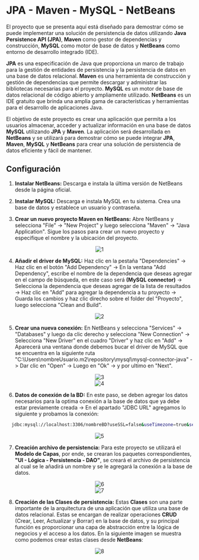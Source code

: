 # JPA - Maven - MySQL - NetBeans

El proyecto que se presenta aquí está diseñado para demostrar cómo se puede implementar una solución de persistencia de datos utilizando **Java Persistence API (JPA)**, **Maven** como gestor de dependencias y construcción, **MySQL** como motor de base de datos y **NetBeans** como entorno de desarrollo integrado (IDE).

**JPA** es una especificación de Java que proporciona un marco de trabajo para la gestión de entidades de persistencia y la persistencia de datos en una base de datos relacional. **Maven** es una herramienta de construcción y gestión de dependencias que permite descargar y administrar las bibliotecas necesarias para el proyecto. **MySQL** es un motor de base de datos relacional de código abierto y ampliamente utilizado. **NetBeans** es un IDE gratuito que brinda una amplia gama de características y herramientas para el desarrollo de aplicaciones Java.

El objetivo de este proyecto es crear una aplicación que permita a los usuarios almacenar, acceder y actualizar información en una base de datos **MySQL** utilizando **JPA** y **Maven**. La aplicación será desarrollada en **NetBeans** y se utilizará para demostrar cómo se puede integrar **JPA**, **Maven**, **MySQL** y **NetBeans** para crear una solución de persistencia de datos eficiente y fácil de mantener.

## Configuración

1. **Instalar NetBeans:** Descarga e instala la última versión de NetBeans desde la página oficial.

2. **Instalar MySQL:** Descarga e instala MySQL en tu sistema. Crea una base de datos y establece un usuario y contraseña.

3. **Crear un nuevo proyecto Maven en NetBeans:** Abre NetBeans y selecciona "File" -> "New Project" y luego selecciona "Maven" -> "Java Application". Sigue los pasos para crear un nuevo proyecto y especifique el nombre y la ubicación del proyecto.

<div align="center">
<img src="https://user-images.githubusercontent.com/40324908/217112492-f1a54510-0273-443c-9317-4dd2cc1fbfc7.PNG" alt="1">
</div>

4. **Añadir el driver de MySQL:** Haz clic en la pestaña "Dependencies" -> Haz clic en el botón "Add Dependency" -> En la ventana "Add Dependency", escribe el nombre de la dependencia que deseas agregar en el campo de búsqueda, en este caso será **(MySQL connector)** -> Selecciona la dependencia que deseas agregar de la lista de resultados -> Haz clic en "Add" para agregar la dependencia a tu proyecto -> Guarda los cambios y haz clic direcho sobre el folder del "Proyecto", luego selecciona "Clean and Build".

<div align="center">
<img src="https://user-images.githubusercontent.com/40324908/217112751-d5ae5f7c-cd73-479e-93c3-7d92219ab489.PNG" alt="2">
</div>

5. **Crear una nueva conexión:** En NetBeans y selecciona "Services" -> "Databases" y luego da clic derecho y selecciona "New Connection" -> Selecciona "New Driver" en el cuadro "Driver" y haz clic en "Add" -> Aparecerá una ventana donde debemos bucar el driver de MySQL que se encuentra en la siguiente ruta "C:\Users\nombreUsuario\.m2\repository\mysql\mysql-connector-java" -> Dar clic en "Open" -> Luego en "Ok"  -> y por ultimo en "Next".

<div align="center">
<img src="https://user-images.githubusercontent.com/40324908/217112871-02f539ce-ceff-4a17-8628-7855e1a8e34f.PNG" alt="3">
</div>

<div align="center">
<img src="https://user-images.githubusercontent.com/40324908/217113054-1580ac1b-d6aa-49cd-8e50-86b7492f177a.PNG" alt="4">
</div>

6. **Datos de conexión de la BD:** En este paso, se deben agregar los datos necesarios para la optima conexión a la base de datos que ya debe estar previamente creada -> En el apartado "JDBC URL" agregamos lo siguiente y probamos la conexión: 

```bash
  jdbc:mysql://localhost:3306/nombreBD?useSSL=false&useTimezone=true&serverTimezone=UTC
```

<div align="center">
<img src="https://user-images.githubusercontent.com/40324908/217113467-2fabe427-9579-44bd-bb04-e83ddaecd36e.PNG" alt="5">
</div>

7. **Creación archivo de persistencia:** Para este proyecto se utilizará el **Modelo de Capas**, por ende, se crearan los paquetes correspondientes, **"UI - Lógica - Persistencia - DAO"**, se creará el archivo de persistencia al cual se le añadirá un nombre y se le agregará la conexión a la base de datos. 

<div align="center">
<img src="https://user-images.githubusercontent.com/40324908/217113685-d36269f1-4c67-4705-8ec8-6e2dd0710fe3.PNG" alt="6">
</div>

<div align="center">
<img src="https://user-images.githubusercontent.com/40324908/217113849-a54eb78c-4552-4d06-907a-f96fab6af182.PNG" alt="7">
</div>

8. **Creación de las Clases de persistencia:** Estas **Clases** son una parte importante de la arquitectura de una aplicación que utiliza una base de datos relacional. Estas se encargan de realizar operaciones **CRUD** (Crear, Leer, Actualizar y Borrar) en la base de datos, y su principal función es proporcionar una capa de abstracción entre la lógica de negocios y el acceso a los datos. En la siguiente imagen se muestra como podemos crear estas clases desde **NetBeans**:

<div align="center">
<img src="https://user-images.githubusercontent.com/40324908/217114705-9927a83c-41e7-4244-9ca9-c8382518a921.PNG" alt="8">
</div>